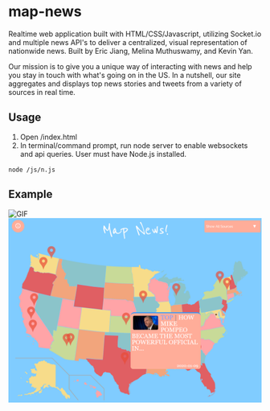 # map-news
Realtime web application built with HTML/CSS/Javascript, utilizing Socket.io and multiple news API's to deliver a centralized, visual representation of nationwide news. Built by Eric Jiang, Melina Muthuswamy, and Kevin Yan.

Our mission is to give you a unique way of interacting with news and help you stay in touch with what's going on in the US. In a nutshell, our site aggregates and displays top news stories and tweets from a variety of sources in real time.

## Usage
1. Open /index.html
2. In terminal/command prompt, run node server to enable websockets and api queries. User must have Node.js installed.
```
node /js/n.js
```
## Example
![GIF](images/p2.gif)
![Screencap of main application](images/p1.PNG)
